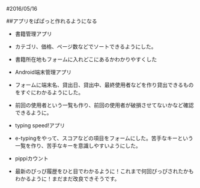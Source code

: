 #2016/05/16

##アプリをぱぱっと作れるようになる

* 書籍管理アプリ
 * カテゴリ、価格、ページ数などでソートできるようにした。
 * 書籍所在地もフォームに入れどこにあるかわかりやすくした

* Android端末管理アプリ
 * フォームに端末名、貸出日、貸出中、最終使用者などを作り貸出できるものをすぐにわかるようにした。
 * 前回の使用者という一覧も作り、前回の使用者が破損させてないかなど確認できるように。

* typing speed!アプリ
 * e-typingをやって、スコアなどの項目をフォームにした。苦手なキーという一覧を作り、苦手なキーを意識しやすいようにした。

* pippiカウント
 * 最新のぴっぴ履歴をひと目でわかるように！これまで何回ぴっぴされたかもわかるように！まだまだ改良できそうです。

